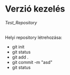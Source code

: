 # Verzió kezelés
###### Test_Repository
Helyi repository létrehozása: 
- git init
- git status
- git add .
- git commit -m  "asd"
- git status


